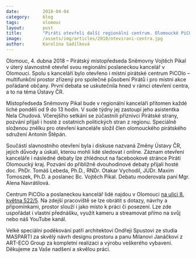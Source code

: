 ```yaml
---
date:         2018-04-04
category:     blog
tags:         olomouc
layout:       post
title:        "Piráti otevřeli další regionální centrum. Olomoucké PiCOLO je zároveň kanceláří místopředsedy Sněmovny Vojtěcha Pikala"
image:        /assets/img/articles/2018/otevirani-centra.jpg
author:       Karolína Sadílková
---
```


Olomouc, 4. dubna 2018 – Pirátský místopředseda Sněmovny Vojtěch Pikal v úterý slavnostně otevřel svou regionální poslaneckou kancelář v Olomouci. Spolu s kanceláří bylo otevřeno i místní pirátské centrum PiCOlo – multifunkční prostor zřízený pro společné působení Pirátů i pro místní akce pořádané občany. První debata se uskutečnila hned v rámci otevření centra, a to na téma Ústavy ČR.

Místopředseda Sněmovny Pikal bude v regionální kanceláři přítomen každé liché pondělí od 9 do 13 hodin. V sudé týdny jej zastoupí jeho asistentka Nela Chudová. Včerejšího setkání se zúčastnili příznivci Pirátské strany, pozvání přijali i hosté z ostatních politických stran z regionu. Speciálně složenou znělku pro otevření kanceláře složil člen olomouckého pirátského sdružení Antonín Štěpán.

Součástí slavnostního otevření byla i diskuse nazvaná Změny Ústavy ČR, jejich důvody a úskalí, kterou mohli lidé sledovat i online. Záznam otevření kanceláře i následné debaty lze zhlédnout na facebookové stránce Piráti Olomoucký kraj. Pozvání do přibližně dvouhodinové debaty přijali hosté doc. PhDr. Tomáš Lebeda, Ph.D., RNDr. Otakar Vychodil, JUDr. Maxim Tomoszek, Ph.D. a poslanec Bc. Vojtěch Pikal. Debatu moderovala paní Mgr. Alena Navrátilová.

Centrum PiCOlo a poslaneckou kancelář lidé najdou v Olomouci [na ulici 8. května 522/5](https://www.google.com/maps?q=ulici+8.+kv%C4%9Btna+522/5&entry=gmail&source=g). Na zdejší pracoviště se lze obrátit s dotazy, návrhy a připomínkami, prostor slouží i jako místo k práci či posezení. Lze zde uspořádat i vlastní přednášku, využít kameru a streamovat přímo na svůj nebo náš YouTube kanál.

Velké speciální poděkování patří architektovi Ondřeji Spustovi ze studia MASPARTI za skvělý návrh designu prostoru a panu Milanovi Janáčkovi z ART-ECO Group za kompletní realizaci a výrobu veškerého vybavení. Děkujeme za Vaše nadšení a skvělou práci.


